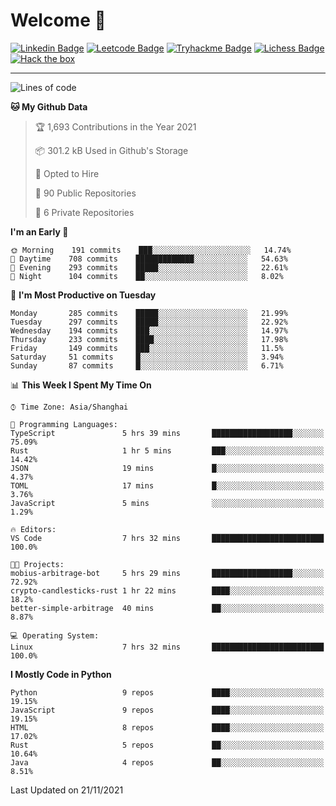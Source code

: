 # Welcome 👋

[![Linkedin Badge](https://img.shields.io/badge/-PedroTorres-blue?style=flat-square&logo=Linkedin&logoColor=white&link=https://www.linkedin.com/in/PedroTorres/)](https://www.linkedin.com/in/pedro-torres-cruz/)
[![Leetcode Badge](https://img.shields.io/badge/profile-leetcode-green)](https://leetcode.com/corfucinas/)
[![Tryhackme Badge](https://img.shields.io/badge/profile-tryhackme-blue)](https://tryhackme.com/p/Corfucinas/)
[![Lichess Badge](https://img.shields.io/badge/challenge_me-lichess-yellow)](https://lichess.org/@/Corfucinas)
[![Hack the box](https://img.shields.io/badge/hack_the_box-profile-red)](https://www.hackthebox.eu/profile/375826)

---

<!--START_SECTION:waka-->
![Lines of code](https://img.shields.io/badge/From%20Hello%20World%20I%27ve%20Written-1.6%20million%20lines%20of%20code-blue)

**🐱 My Github Data** 

> 🏆 1,693 Contributions in the Year 2021
 > 
> 📦 301.2 kB Used in Github's Storage 
 > 
> 💼 Opted to Hire
 > 
> 📜 90 Public Repositories 
 > 
> 🔑 6 Private Repositories  
 > 
**I'm an Early 🐤** 

```text
🌞 Morning    191 commits    ███░░░░░░░░░░░░░░░░░░░░░░   14.74% 
🌆 Daytime    708 commits    █████████████░░░░░░░░░░░░   54.63% 
🌃 Evening    293 commits    █████░░░░░░░░░░░░░░░░░░░░   22.61% 
🌙 Night      104 commits    ██░░░░░░░░░░░░░░░░░░░░░░░   8.02%

```
📅 **I'm Most Productive on Tuesday** 

```text
Monday       285 commits    █████░░░░░░░░░░░░░░░░░░░░   21.99% 
Tuesday      297 commits    █████░░░░░░░░░░░░░░░░░░░░   22.92% 
Wednesday    194 commits    ███░░░░░░░░░░░░░░░░░░░░░░   14.97% 
Thursday     233 commits    ████░░░░░░░░░░░░░░░░░░░░░   17.98% 
Friday       149 commits    ███░░░░░░░░░░░░░░░░░░░░░░   11.5% 
Saturday     51 commits     █░░░░░░░░░░░░░░░░░░░░░░░░   3.94% 
Sunday       87 commits     █░░░░░░░░░░░░░░░░░░░░░░░░   6.71%

```


📊 **This Week I Spent My Time On** 

```text
⌚︎ Time Zone: Asia/Shanghai

💬 Programming Languages: 
TypeScript               5 hrs 39 mins       ██████████████████░░░░░░░   75.09% 
Rust                     1 hr 5 mins         ███░░░░░░░░░░░░░░░░░░░░░░   14.42% 
JSON                     19 mins             █░░░░░░░░░░░░░░░░░░░░░░░░   4.37% 
TOML                     17 mins             █░░░░░░░░░░░░░░░░░░░░░░░░   3.76% 
JavaScript               5 mins              ░░░░░░░░░░░░░░░░░░░░░░░░░   1.29%

🔥 Editors: 
VS Code                  7 hrs 32 mins       █████████████████████████   100.0%

🐱‍💻 Projects: 
mobius-arbitrage-bot     5 hrs 29 mins       ██████████████████░░░░░░░   72.92% 
crypto-candlesticks-rust 1 hr 22 mins        ████░░░░░░░░░░░░░░░░░░░░░   18.2% 
better-simple-arbitrage  40 mins             ██░░░░░░░░░░░░░░░░░░░░░░░   8.87%

💻 Operating System: 
Linux                    7 hrs 32 mins       █████████████████████████   100.0%

```

**I Mostly Code in Python** 

```text
Python                   9 repos             ████░░░░░░░░░░░░░░░░░░░░░   19.15% 
JavaScript               9 repos             ████░░░░░░░░░░░░░░░░░░░░░   19.15% 
HTML                     8 repos             ████░░░░░░░░░░░░░░░░░░░░░   17.02% 
Rust                     5 repos             ██░░░░░░░░░░░░░░░░░░░░░░░   10.64% 
Java                     4 repos             ██░░░░░░░░░░░░░░░░░░░░░░░   8.51%

```



 Last Updated on 21/11/2021
<!--END_SECTION:waka-->
